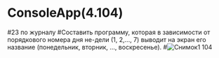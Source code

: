 # ConsoleApp(4.104)
#23 по журналу
#Составить программу, которая в зависимости от порядкового номера дня не-дели (1, 2,..., 7) выводит на экран его название (понедельник, вторник, ..., воскресенье).
#![Снимок1 104](https://user-images.githubusercontent.com/113889686/198983894-6b4cbd32-0600-4e80-8141-d5d2d9606f9e.PNG)
